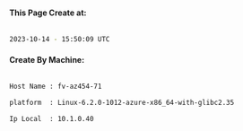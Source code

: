 
   
#### This Page Create at:

```bash

2023-10-14 - 15:50:09 UTC

```

#### Create By Machine:

```bash

Host Name : fv-az454-71

platform  : Linux-6.2.0-1012-azure-x86_64-with-glibc2.35

Ip Local  : 10.1.0.40

```

